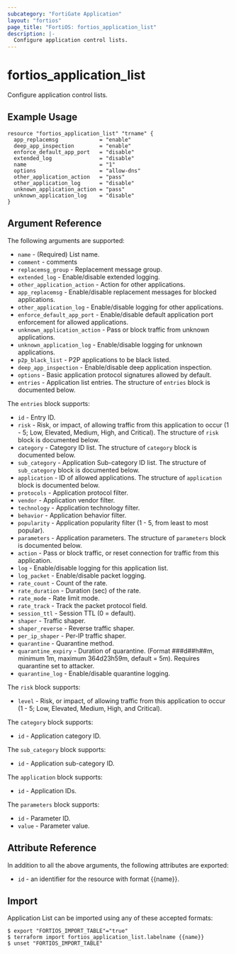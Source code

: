 ```yaml
---
subcategory: "FortiGate Application"
layout: "fortios"
page_title: "FortiOS: fortios_application_list"
description: |-
  Configure application control lists.
---
```


# fortios_application_list
Configure application control lists.

## Example Usage

```hcl
resource "fortios_application_list" "trname" {
  app_replacemsg             = "enable"
  deep_app_inspection        = "enable"
  enforce_default_app_port   = "disable"
  extended_log               = "disable"
  name                       = "1"
  options                    = "allow-dns"
  other_application_action   = "pass"
  other_application_log      = "disable"
  unknown_application_action = "pass"
  unknown_application_log    = "disable"
}
```

## Argument Reference

The following arguments are supported:

* `name` - (Required) List name.
* `comment` - comments
* `replacemsg_group` - Replacement message group.
* `extended_log` - Enable/disable extended logging.
* `other_application_action` - Action for other applications.
* `app_replacemsg` - Enable/disable replacement messages for blocked applications.
* `other_application_log` - Enable/disable logging for other applications.
* `enforce_default_app_port` - Enable/disable default application port enforcement for allowed applications.
* `unknown_application_action` - Pass or block traffic from unknown applications.
* `unknown_application_log` - Enable/disable logging for unknown applications.
* `p2p_black_list` - P2P applications to be black listed.
* `deep_app_inspection` - Enable/disable deep application inspection.
* `options` - Basic application protocol signatures allowed by default.
* `entries` - Application list entries. The structure of `entries` block is documented below.

The `entries` block supports:

* `id` - Entry ID.
* `risk` - Risk, or impact, of allowing traffic from this application to occur (1 - 5; Low, Elevated, Medium, High, and Critical). The structure of `risk` block is documented below.
* `category` - Category ID list. The structure of `category` block is documented below.
* `sub_category` - Application Sub-category ID list. The structure of `sub_category` block is documented below.
* `application` - ID of allowed applications. The structure of `application` block is documented below.
* `protocols` - Application protocol filter.
* `vendor` - Application vendor filter.
* `technology` - Application technology filter.
* `behavior` - Application behavior filter.
* `popularity` - Application popularity filter (1 - 5, from least to most popular).
* `parameters` - Application parameters. The structure of `parameters` block is documented below.
* `action` - Pass or block traffic, or reset connection for traffic from this application.
* `log` - Enable/disable logging for this application list.
* `log_packet` - Enable/disable packet logging.
* `rate_count` - Count of the rate.
* `rate_duration` - Duration (sec) of the rate.
* `rate_mode` - Rate limit mode.
* `rate_track` - Track the packet protocol field.
* `session_ttl` - Session TTL (0 = default).
* `shaper` - Traffic shaper.
* `shaper_reverse` - Reverse traffic shaper.
* `per_ip_shaper` - Per-IP traffic shaper.
* `quarantine` - Quarantine method.
* `quarantine_expiry` - Duration of quarantine. (Format ###d##h##m, minimum 1m, maximum 364d23h59m, default = 5m). Requires quarantine set to attacker.
* `quarantine_log` - Enable/disable quarantine logging.

The `risk` block supports:

* `level` - Risk, or impact, of allowing traffic from this application to occur (1 - 5; Low, Elevated, Medium, High, and Critical).

The `category` block supports:

* `id` - Application category ID.

The `sub_category` block supports:

* `id` - Application sub-category ID.

The `application` block supports:

* `id` - Application IDs.

The `parameters` block supports:

* `id` - Parameter ID.
* `value` - Parameter value.


## Attribute Reference

In addition to all the above arguments, the following attributes are exported:
* `id` - an identifier for the resource with format {{name}}.

## Import

Application List can be imported using any of these accepted formats:
```
$ export "FORTIOS_IMPORT_TABLE"="true"
$ terraform import fortios_application_list.labelname {{name}}
$ unset "FORTIOS_IMPORT_TABLE"
```
